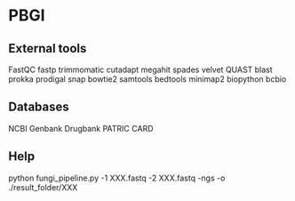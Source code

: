 # PBGI

## External tools

FastQC
fastp
trimmomatic
cutadapt
megahit
spades
velvet
QUAST
blast
prokka
prodigal
snap
bowtie2
samtools
bedtools
minimap2
biopython
bcbio

## Databases

NCBI Genbank
Drugbank
PATRIC
CARD

## Help

python fungi_pipeline.py -1 XXX.fastq -2 XXX.fastq -ngs -o ./result_folder/XXX

